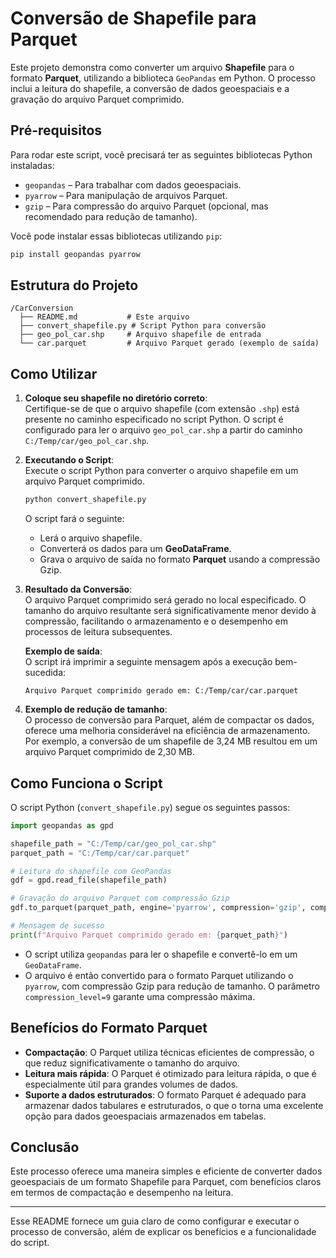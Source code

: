 
# Conversão de Shapefile para Parquet

Este projeto demonstra como converter um arquivo **Shapefile** para o formato **Parquet**, utilizando a biblioteca `GeoPandas` em Python. O processo inclui a leitura do shapefile, a conversão de dados geoespaciais e a gravação do arquivo Parquet comprimido.

## Pré-requisitos

Para rodar este script, você precisará ter as seguintes bibliotecas Python instaladas:

- `geopandas` – Para trabalhar com dados geoespaciais.
- `pyarrow` – Para manipulação de arquivos Parquet.
- `gzip` – Para compressão do arquivo Parquet (opcional, mas recomendado para redução de tamanho).

Você pode instalar essas bibliotecas utilizando `pip`:

```bash
pip install geopandas pyarrow
```

## Estrutura do Projeto

```
/CarConversion
  ├── README.md           # Este arquivo
  ├── convert_shapefile.py # Script Python para conversão
  ├── geo_pol_car.shp     # Arquivo shapefile de entrada
  └── car.parquet         # Arquivo Parquet gerado (exemplo de saída)
```

## Como Utilizar

1. **Coloque seu shapefile no diretório correto**:  
   Certifique-se de que o arquivo shapefile (com extensão `.shp`) está presente no caminho especificado no script Python. O script é configurado para ler o arquivo `geo_pol_car.shp` a partir do caminho `C:/Temp/car/geo_pol_car.shp`.

2. **Executando o Script**:  
   Execute o script Python para converter o arquivo shapefile em um arquivo Parquet comprimido.

   ```bash
   python convert_shapefile.py
   ```

   O script fará o seguinte:
   - Lerá o arquivo shapefile.
   - Converterá os dados para um **GeoDataFrame**.
   - Grava o arquivo de saída no formato **Parquet** usando a compressão Gzip.

3. **Resultado da Conversão**:  
   O arquivo Parquet comprimido será gerado no local especificado. O tamanho do arquivo resultante será significativamente menor devido à compressão, facilitando o armazenamento e o desempenho em processos de leitura subsequentes.

   **Exemplo de saída**:  
   O script irá imprimir a seguinte mensagem após a execução bem-sucedida:

   ```
   Arquivo Parquet comprimido gerado em: C:/Temp/car/car.parquet
   ```

4. **Exemplo de redução de tamanho**:  
   O processo de conversão para Parquet, além de compactar os dados, oferece uma melhoria considerável na eficiência de armazenamento. Por exemplo, a conversão de um shapefile de 3,24 MB resultou em um arquivo Parquet comprimido de 2,30 MB.

## Como Funciona o Script

O script Python (`convert_shapefile.py`) segue os seguintes passos:

```python
import geopandas as gpd

shapefile_path = "C:/Temp/car/geo_pol_car.shp"
parquet_path = "C:/Temp/car/car.parquet"

# Leitura do shapefile com GeoPandas
gdf = gpd.read_file(shapefile_path)

# Gravação do arquivo Parquet com compressão Gzip
gdf.to_parquet(parquet_path, engine='pyarrow', compression='gzip', compression_level=9, index=False)

# Mensagem de sucesso
print(f"Arquivo Parquet comprimido gerado em: {parquet_path}")
```

- O script utiliza `geopandas` para ler o shapefile e convertê-lo em um `GeoDataFrame`.
- O arquivo é então convertido para o formato Parquet utilizando o `pyarrow`, com compressão Gzip para redução de tamanho. O parâmetro `compression_level=9` garante uma compressão máxima.

## Benefícios do Formato Parquet

- **Compactação**: O Parquet utiliza técnicas eficientes de compressão, o que reduz significativamente o tamanho do arquivo.
- **Leitura mais rápida**: O Parquet é otimizado para leitura rápida, o que é especialmente útil para grandes volumes de dados.
- **Suporte a dados estruturados**: O formato Parquet é adequado para armazenar dados tabulares e estruturados, o que o torna uma excelente opção para dados geoespaciais armazenados em tabelas.

## Conclusão

Este processo oferece uma maneira simples e eficiente de converter dados geoespaciais de um formato Shapefile para Parquet, com benefícios claros em termos de compactação e desempenho na leitura.

---

Esse README fornece um guia claro de como configurar e executar o processo de conversão, além de explicar os benefícios e a funcionalidade do script.
